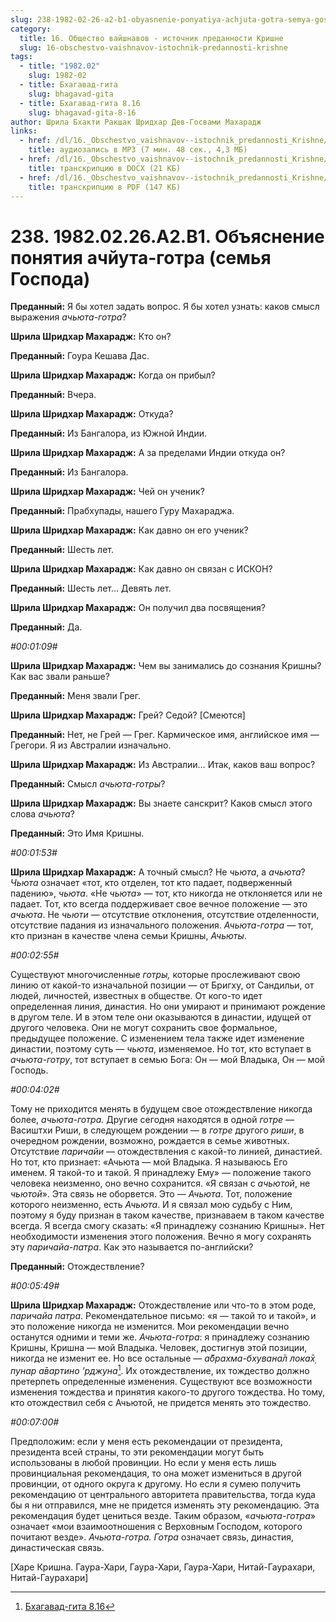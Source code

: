 ```yaml
---
slug: 238-1982-02-26-a2-b1-obyasnenie-ponyatiya-achjuta-gotra-semya-gospoda
category:
  title: 16. Общество вайшнавов - источник преданности Кришне
  slug: 16-obschestvo-vaishnavov-istochnik-predannosti-krishne
tags:
  - title: "1982.02"
    slug: 1982-02
  - title: Бхагавад-гита
    slug: bhagavad-gita
  - title: Бхагавад-гита 8.16
    slug: bhagavad-gita-8-16
author: Шрила Бхакти Ракшак Шридхар Дев-Госвами Махарадж
links:
  - href: /dl/16._Obschestvo_vaishnavov--istochnik_predannosti_Krishne/238_1982.02.26.A2.B1_SridharMj_Objasnenie_ponjatija_achjuta_gotra_(semja_Gospoda).mp3
    title: аудиозапись в MP3 (7 мин. 48 сек., 4,3 МБ)
  - href: /dl/16._Obschestvo_vaishnavov--istochnik_predannosti_Krishne/238_1982.02.26.A2.B1_SridharMj_Objasnenie_ponjatija_achjuta_gotra_(semja_Gospoda).docx
    title: транскрипцию в DOCX (21 КБ)
  - href: /dl/16._Obschestvo_vaishnavov--istochnik_predannosti_Krishne/238_1982.02.26.A2.B1_SridharMj_Objasnenie_ponjatija_achjuta_gotra_(semja_Gospoda).pdf
    title: транскрипцию в PDF (147 КБ)
---
```


# 238. 1982.02.26.A2.B1. Объяснение понятия ачйута-готра (семья Господа)

**Преданный:** Я бы хотел задать вопрос. Я бы хотел узнать: каков смысл выражения *ачьюта-готра*?

**Шрила Шридхар Махарадж:** Кто он?

**Преданный:** Гоура Кешава Дас.

**Шрила Шридхар Махарадж:** Когда он прибыл?

**Преданный:** Вчера.

**Шрила Шридхар Махарадж:** Откуда?

**Преданный:** Из Бангалора, из Южной Индии.

**Шрила Шридхар Махарадж:** А за пределами Индии откуда он?

**Преданный:** Из Бангалора.

**Шрила Шридхар Махарадж:** Чей он ученик?

**Преданный:** Прабхупады, нашего Гуру Махараджа.

**Шрила Шридхар Махарадж:** Как давно он его ученик?

**Преданный:** Шесть лет.

**Шрила Шридхар Махарадж:** Как давно он связан с ИСКОН?

**Преданный:** Шесть лет… Девять лет.

**Шрила Шридхар Махарадж:** Он получил два посвящения?

**Преданный:** Да.

*#00:01:09#*

**Шрила Шридхар Махарадж:** Чем вы занимались до сознания Кришны? Как вас звали раньше?

**Преданный:** Меня звали Грег.

**Шрила Шридхар Махарадж:** Грей? Седой? [Смеются]

**Преданный:** Нет, не Грей — Грег. Кармическое имя, английское имя — Грегори. Я из Австралии изначально.

**Шрила Шридхар Махарадж:** Из Австралии… Итак, каков ваш вопрос?

**Преданный:** Смысл *ачьюта-готры*?

**Шрила Шридхар Махарадж:** Вы знаете санскрит? Каков смысл этого слова *ачьюта*?

**Преданный:** Это Имя Кришны.

*#00:01:53#*

**Шрила Шридхар Махарадж:** А точный смысл? Не *чьюта*, а *ачьюта*? *Чьюта* означает «тот, кто отделен, тот кто падает, подверженный падению», *чьюта*. «Не *чьюта*» — тот, кто никогда не отклоняется или не падает. Тот, кто всегда поддерживает свое вечное положение — это *ачьюта*. Не *чьюти* — отсутствие отклонения, отсутствие отделенности, отсутствие падания из изначального положения. *Ачьюта-готра* — тот, кто признан в качестве члена семьи Кришны, *Ачьюты*.

*#00:02:55#*

Существуют многочисленные *готры,* которые прослеживают свою линию от какой-то изначальной позиции — от Бригху, от Сандильи, от людей, личностей, известных в обществе. От кого-то идет определенная линия, династия. Но они умирают и принимают рождение в другом теле. И в этом теле они оказываются в династии, идущей от другого человека. Они не могут сохранить свое формальное, предыдущее положение. С изменением тела также идет изменение династии, поэтому суть — *чьюта*, изменяемое. Но тот, кто вступает в *ачьюта-готру*, тот вступает в семью Бога: Он — мой Владыка, Он — мой Господь.

*#00:04:02#*

Тому не приходится менять в будущем свое отождествление никогда более, *ачьюта-готра.* Другие сегодня находятся в одной *готре* — Васиштхи Риши, в следующем рождении — в *готре* другого *риши*, в очередном рождении, возможно, рождается в семье животных. Отсутствие *паричайи* — отождествления с какой-то линией, династией. Но тот, кто признает: «Ачьюта — мой Владыка. Я называюсь Его именем. Я такой-то и такой. Я принадлежу Ему» — положение такого человека неизменно, оно вечно сохранится. «Я связан с *ачьютой*, не *чьютой*». Эта связь не оборвется. Это — *Ачьюта*. Тот, положение которого неизменно, есть *Ачьюта*. И я связал мою судьбу с Ним, поэтому я буду признан в таком качестве, признаваем в таком качестве всегда. Я всегда смогу сказать: «Я принадлежу сознанию Кришны». Нет необходимости изменения этого положения. Вечно я могу сохранять эту *паричайа-патра*. Как это называется по-английски?

**Преданный:** Отождествление?

*#00:05:49#*

**Шрила Шридхар Махарадж:** Отождествление или что-то в этом роде, *паричайа патра*. Рекомендательное письмо: «я — такой то и такой», и это положение никогда не изменится. Мои рекомендации вечно останутся одними и теми же. *Ачьюта-готра*: я принадлежу сознанию Кришны, Кришна — мой Владыка. Человек, достигнув этой позиции, никогда не изменит ее. Но все остальные — *а̄брахма-бхувана̄л лока̄х̣ пунар а̄вартино ’рджуна*[^_ftn1]. Их отождествление, их тождество должно претерпеть определенные изменения. Существуют все возможности изменения тождества и принятия какого-то другого тождества. Но тому, кто отождествил себя с Ачьютой, не придется менять это тождество.

*#00:07:00#*

Предположим: если у меня есть рекомендации от президента, президента всей страны, то эти рекомендации могут быть использованы в любой провинции. Но если у меня есть лишь провинциальная рекомендация, то она может измениться в другой провинции, от одного округа к другому. Но если я сумею получить рекомендацию от центрального авторитета правительства, тогда куда бы я ни отправился, мне не придется изменять эту рекомендацию. Эта рекомендация будет цениться везде. Таким образом, «*ачьюта-готра*» означает «мои взаимоотношения с Верховным Господом, которого почитают везде». *Ачьюта-готра. Готра* означает связь, династия, династическая связь.

[Харе Кришна. Гаура-Хари, Гаура-Хари, Гаура-Хари, Нитай-Гаурахари, Нитай-Гаурахари]



[^_ftn1]: [Бхагавад-гита 8.16](../notes/bhagavad-gita/bhagavad-gita-8-16.md)
